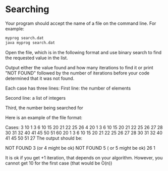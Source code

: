 # Searching

Your program should accept the name of a file on the command line. For example:

```bash
myprog search.dat
java myprog search.dat
```

Open the file, which is in the following format and use binary search to find the requested value in the list.

Output either the value found and how many iterations to find it or print "NOT FOUND" followed by the number of iterations before your code determined that it was not found.

Each case has three lines:
First line: the number of elements

Second line: a list of integers

Third, the number being searched for

Here is an example of the file format:

Cases: 3
10
1 3 6 10 15 20 21 22 25 26
4
20
1 3 6 10 15 20 21 22 25 26 27 28 30 31 32 40 41 45 50 51
60
20
1 3 6 10 15 20 21 22 25 26 27 28 30 31 32 40 41 45 50 51
27
The output should be:

NOT FOUND 3                     (or 4 might be ok)
NOT FOUND 5                    ( or 5 might be ok)
26 1

 It is ok if you get +1 iteration, that depends on your algorithm.  However, you cannot get 10 for the first case (that would be O(n))